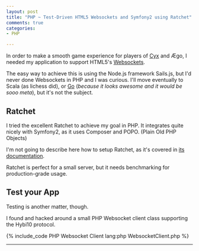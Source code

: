 ```yaml
---
layout: post
title: "PHP ~ Test-Driven HTML5 Websockets and Symfony2 using Ratchet"
comments: true
categories:
- PHP

---
```


In order to make a smooth game experience for players of [Cyx] and Ægo,
I needed my application to support HTML5's [Websockets](http://www.html5rocks.com/en/tutorials/websockets/basics/).

The easy way to achieve this is using the Node.js framework Sails.js, but I'd never done Websockets in PHP and I was curious.
I'll move eventually to Scala (as lichess did), or [Go] (_because it looks awesome and it would be sooo meta_), but it's not the subject.


Ratchet
-------

I tried the excellent Ratchet to achieve my goal in PHP. It integrates quite nicely with Symfony2, as it uses Composer and POPO. (Plain Old PHP Objects)

I'm not going to describe here how to setup Ratchet, as it's covered in [its documentation](http://socketo.me/docs).

Ratchet is perfect for a small server, but it needs benchmarking for production-grade usage.


Test your App
-------------

Testing is another matter, though.

I found and hacked around a small PHP Websocket client class supporting the Hybi10 protocol.

{% include_code PHP Websocket Client lang:php WebsocketClient.php %}



---

[Cyx]: http://antoine.goutenoir.com/games/cyx
[Go]: http://golang.org